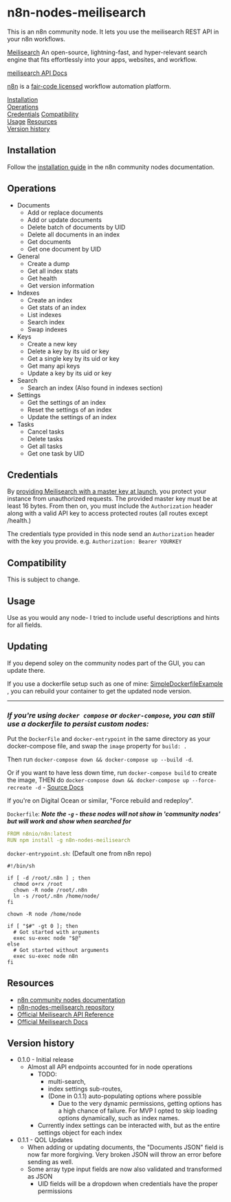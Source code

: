 # n8n-nodes-meilisearch

This is an n8n community node. It lets you use the meilisearch REST API in your n8n workflows.

[Meilisearch](https://meilisearch.com) 
An open-source, lightning-fast, and hyper-relevant search engine that fits effortlessly into your apps, websites, and workflow.

[meilisearch API Docs](https://docs.meilisearch.com/reference/api/overview.html)

[n8n](https://n8n.io/) is a [fair-code licensed](https://docs.n8n.io/reference/license/) workflow automation platform.

[Installation](#installation)  
[Operations](#operations)  
[Credentials](#credentials)
[Compatibility](#compatibility)  
[Usage](#usage) 
[Resources](#resources)  
[Version history](#version-history) 

## Installation

Follow the [installation guide](https://docs.n8n.io/integrations/community-nodes/installation/) in the n8n community nodes documentation.

## Operations

-  Documents
   -  Add or replace documents
   -  Add or update documents
   -  Delete batch of documents by UID
   -  Delete all documents in an index
   -  Get documents
   -  Get one document by UID
-  General
   -  Create a dump
   -  Get all index stats
   -  Get health
   -  Get version information
-  Indexes
   -  Create an index
   -  Get stats of an index
   -  List indexes
   -  Search index
   -  Swap indexes
-  Keys
   -  Create a new key
   -  Delete a key by its uid or key
   -  Get a single key by its uid or key
   -  Get many api keys
   -  Update a key by its uid or key
-  Search
   -  Search an index (Also found in indexes section)
-  Settings
   -  Get the settings of an index
   -  Reset the settings of an index
   -  Update the settings of an index
-  Tasks
   -  Cancel tasks
   -  Delete tasks
   -  Get all tasks
   -  Get one task by UID

## Credentials

By [providing Meilisearch with a master key at launch](https://docs.meilisearch.com/learn/security/master_api_keys.html#protecting-a-meilisearch-instance), you protect your instance from unauthorized requests. The provided master key must be at least 16 bytes. From then on, you must include the `Authorization` header along with a valid API key to access protected routes (all routes except /health.)

The credentials type provided in this node send an `Authorization` header with the key you provide. e.g. `Authorization: Bearer YOURKEY`

## Compatibility

This is subject to change.

## Usage

Use as you would any node- I tried to include useful descriptions and hints for all fields.

## Updating

If you depend soley on the community nodes part of the GUI, you can update there.

If you use a dockerfile setup such as one of mine: [SimpleDockerfileExample](https://github.com/Bwilliamson55/n8n-custom-images/blob/master/bwill-nodes-simple/Dockerfile) , you can rebuild your container to get the updated node version.

---

### *If you're using `docker compose` or `docker-compose`, you can still use a dockerfile to persist custom nodes:*

Put the `DockerFile` and `docker-entrypoint` in the same directory as your docker-compose file, and swap the `image` property for `build: .`

 Then run `docker-compose down && docker-compose up --build -d`.

 Or if you want to have less down time, run `docker-compose build` to create the image, THEN do `docker-compose down && docker-compose up --force-recreate -d` - [Source Docs](https://docs.docker.com/compose/compose-file/build/#dockerfile)

 If you're on Digital Ocean or similar, "Force rebuild and redeploy".

`Dockerfile`:
    ***Note the `-g` - these nodes will not show in 'community nodes' but will work and show when searched for***
```yaml
FROM n8nio/n8n:latest
RUN npm install -g n8n-nodes-meilisearch
```
`docker-entrypoint.sh`:  (Default one from n8n repo)
```shell
#!/bin/sh

if [ -d /root/.n8n ] ; then
  chmod o+rx /root
  chown -R node /root/.n8n
  ln -s /root/.n8n /home/node/
fi

chown -R node /home/node

if [ "$#" -gt 0 ]; then
  # Got started with arguments
  exec su-exec node "$@"
else
  # Got started without arguments
  exec su-exec node n8n
fi
```

## Resources

* [n8n community nodes documentation](https://docs.n8n.io/integrations/community-nodes/)
* [n8n-nodes-meilisearch repository](https://github.com/Bwilliamson55/n8n-nodes-meilisearch)
* [Official Meilisearch API Reference](https://www.meilisearch.com/docs/reference/api/overview)
* [Official Meilisearch Docs](https://www.meilisearch.com/docs/learn/what_is_meilisearch/overview)

## Version history

- 0.1.0 - Initial release
  - Almost all API endpoints accounted for in node operations
    - TODO: 
      - multi-search, 
      - index settings sub-routes, 
      - (Done in 0.1.1) auto-populating options where possible
        - Due to the very dynamic permissions, getting options has a high chance of failure. For MVP I opted to skip loading options dynamically, such as index names. 
    - Currently index settings can be interacted with, but as the entire settings object for each index
- 0.1.1 - QOL Updates
  - When adding or updating documents, the "Documents JSON" field is now far more forgiving. Very broken JSON will throw an error before sending as well.
  - Some array type input fields are now also validated and transformed as JSON
	- UID fields will be a dropdown when credentials have the proper permissions
